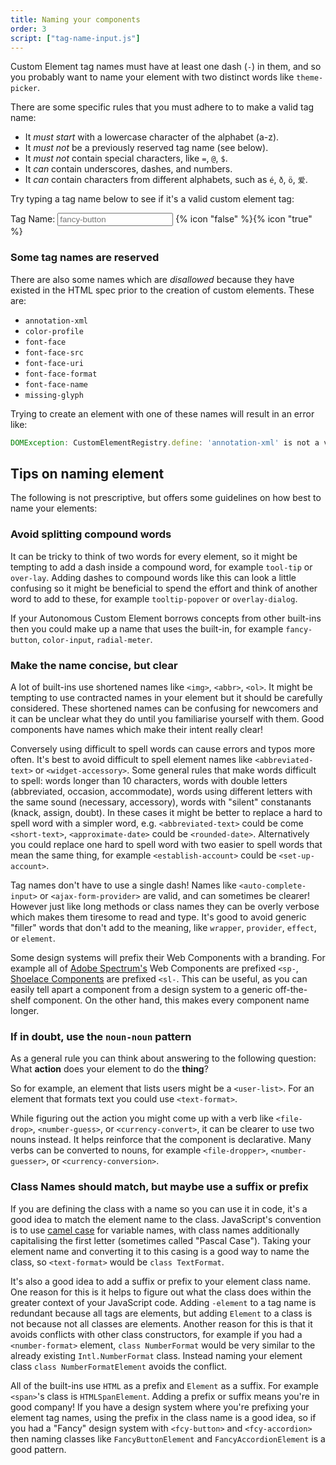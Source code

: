 ```yaml
---
title: Naming your components
order: 3
script: ["tag-name-input.js"]
---
```


Custom Element tag names must have at least one dash (`-`) in them, and so you probably want to name your element with
two distinct words like `theme-picker`.

There are some specific rules that you must adhere to to make a valid tag name:

- It _must start_ with a lowercase character of the alphabet (a-z).
- It _must not_ be a previously reserved tag name (see below).
- It _must not_ contain special characters, like `=`, `@`, `$`.
- It _can_ contain underscores, dashes, and numbers.
- It _can_ contain characters from different alphabets, such as `é`, `ð`, `ö`, `爱`.

Try typing a tag name below to see if it's a valid custom element tag:

<label class="interactive-input">
  Tag Name:
  <input type="text" is="tag-name-input" placeholder="fancy-button">
  {% icon "false" %}{% icon "true" %}
  <span class="error"></span>
</label>

### Some tag names are reserved

There are also some names which are _disallowed_ because they have existed in the HTML spec prior to the creation of
custom elements. These are:

- `annotation-xml`
- `color-profile`
- `font-face`
- `font-face-src`
- `font-face-uri`
- `font-face-format`
- `font-face-name`
- `missing-glyph`

Trying to create an element with one of these names will result in an error like:

```js
DOMException: CustomElementRegistry.define: 'annotation-xml' is not a valid custom element name
```

## Tips on naming element

The following is not prescriptive, but offers some guidelines on how best to name your elements:

### Avoid splitting compound words

It can be tricky to think of two words for every element, so it might be tempting to add a dash inside a compound word,
for example `tool-tip` or `over-lay`. Adding dashes to compound words like this can look a little confusing so it might
be beneficial to spend the effort and think of another word to add to these, for example `tooltip-popover` or
`overlay-dialog`.

If your Autonomous Custom Element borrows concepts from other built-ins then you could make up a name that uses the
built-in, for example `fancy-button`, `color-input`, `radial-meter`.

### Make the name concise, but clear

A lot of built-ins use shortened names like `<img>`, `<abbr>`, `<ol>`. It might be tempting to use contracted names in
your element but it should be carefully considered. These shortened names can be confusing for newcomers and it can be
unclear what they do until you familiarise yourself with them. Good components have names which make their intent really
clear!

Conversely using difficult to spell words can cause errors and typos more often. It's best to avoid difficult to spell
element names like `<abbreviated-text>` or `<widget-accessory>`. Some general rules that make words difficult to spell:
words longer than 10 characters, words with double letters (abbreviated, occasion, accommodate), words using different
letters with the same sound (necessary, accessory), words with "silent" constanants (knack, assign, doubt). In these
cases it might be better to replace a hard to spell word with a simpler word, e.g. `<abbreviated-text>` could be come
`<short-text>`, `<approximate-date>` could be `<rounded-date>`. Alternatively you could replace one hard to spell word
with two easier to spell words that mean the same thing, for example `<establish-account>` could be `<set-up-account>`.

Tag names don't have to use a single dash! Names like `<auto-complete-input>` or `<ajax-form-provider>` are valid, and
can sometimes be clearer! However just like long methods or class names they can be overly verbose which makes them
tiresome to read and type. It's good to avoid generic "filler" words that don't add to the meaning, like `wrapper`,
`provider`, `effect`, or `element`.

Some design systems will prefix their Web Components with a branding. For example all of [Adobe Spectrum's][spectrum]
Web Components are prefixed `<sp-`, [Shoelace Components][shoelace] are prefixed `<sl-`. This can be useful, as you can
easily tell apart a component from a design system to a generic off-the-shelf component. On the other hand, this makes
every component name longer.

[spectrum]: https://opensource.adobe.com/spectrum-web-components/
[shoelace]: https://shoelace.style/

### If in doubt, use the `noun-noun` pattern

As a general rule you can think about answering to the following question: What **action** does your element to do the
**thing**?

So for example, an element that lists users might be a `<user-list>`. For an element that formats text you could use
`<text-format>`.

While figuring out the action you might come up with a verb like `<file-drop>`, `<number-guess>`, or
`<currency-convert>`, it can be clearer to use two nouns instead. It helps reinforce that the component is declarative.
Many verbs can be converted to nouns, for example `<file-dropper>`, `<number-guesser>`, or `<currency-conversion>`.

### Class Names should match, but maybe use a suffix or prefix

If you are defining the class with a name so you can use it in code, it's a good idea to match the element name to the
class. JavaScript's convention is to use [camel case][camelcase] for variable names, with class names additionally
capitalising the first letter (sometimes called "Pascal Case"). Taking your element name and converting it to this
casing is a good way to name the class, so `<text-format>` would be `class TextFormat`.

It's also a good idea to add a suffix or prefix to your element class name. One reason for this is it helps to figure
out what the class does within the greater context of your JavaScript code. Adding `-element` to a tag name is redundant
because all tags are elements, but adding `Element` to a class is not because not all classes are elements. Another
reason for this is that it avoids conflicts with other class constructors, for example if you had a `<number-format>`
element, `class NumberFormat` would be very similar to the already existing `Intl.NumberFormat` class. Instead naming
your element class `class NumberFormatElement` avoids the conflict.

All of the built-ins use `HTML` as a prefix and `Element` as a suffix. For example `<span>`'s class is
`HTMLSpanElement`. Adding a prefix or suffix means you're in good company! If you have a design system where you're
prefixing your element tag names, using the prefix in the class name is a good idea, so if you had a "Fancy" design
system with `<fcy-button>` and `<fcy-accordion>` then naming classes like `FancyButtonElement` and
`FancyAccordionElement` is a good pattern.

[camelcase]: https://en.wikipedia.org/wiki/Camel_case
